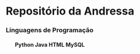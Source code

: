 <h1> Repositório da Andressa </h1>

<h3> Linguagens de Programação </h3>
<h4>
  <ul> 
  <l1> Python </l1>
  <l1> Java </l1>
  <l1> HTML </l1>
  <l1> MySQL </l1>
  </ul>
</h4>
